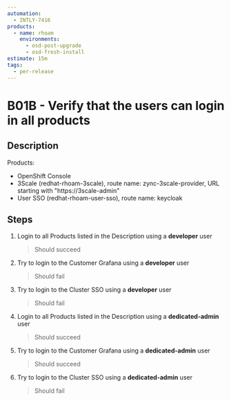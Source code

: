 ```yaml
---
automation:
  - INTLY-7416
products:
  - name: rhoam
    environments:
      - osd-post-upgrade
      - osd-fresh-install
estimate: 15m
tags:
  - per-release
---
```


# B01B - Verify that the users can login in all products

## Description

Products:

- OpenShift Console
- 3Scale (redhat-rhoam-3scale), route name: zync-3scale-provider, URL starting with "https://3scale-admin"
- User SSO (redhat-rhoam-user-sso), route name: keycloak

## Steps

1. Login to all Products listed in the Description using a **developer** user
   > Should succeed
2. Try to login to the Customer Grafana using a **developer** user
   > Should fail
3. Try to login to the Cluster SSO using a **developer** user
   > Should fail
4. Login to all Products listed in the Description using a **dedicated-admin** user
   > Should succeed
5. Try to login to the Customer Grafana using a **dedicated-admin** user
   > Should succeed
6. Try to login to the Cluster SSO using a **dedicated-admin** user
   > Should fail

